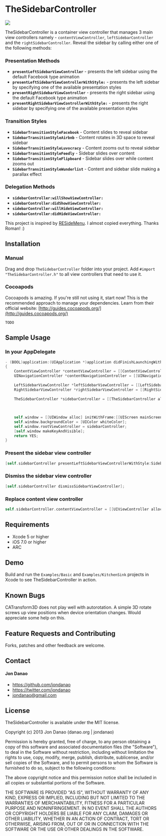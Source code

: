 # TheSidebarController

<img src="https://raw2.github.com/jondanao/TheSidebarController/master/demo.gif">

TheSidebarController is a container view controller that manages 3 main view controllers namely - `contentViewController`, `leftSidebarController` and the `rightSidebarController`. Reveal the sidebar by calling either one of the following methods:


### Presentation Methods

- **`presentLeftSidebarViewController`** - presents the left sidebar using the default Facebook type animation
- **`presentLeftSidebarViewControllerWithStyle:`** - presents the left sidebar by specifying one of the available presentation styles
- **`presentRightSidebarViewController`** - presents the right sidebar using the default Facebook type animation
- **`presentRightSidebarViewControllerWithStyle:`** - presents the right sidebar by specifying one of the available presentation styles

### Transition Styles
- **`SidebarTransitionStyleFacebook`** - Content slides to reveal sidebar
- **`SidebarTransitionStyleAirbnb`** - Content rotates in 3D space to reveal sidebar
- **`SidebarTransitionStyleLuvocracy`** - Content zooms out to reveal sidebar
- **`SidebarTransitionStyleFeedly`** - Sidebar slides over content
- **`SidebarTransitionStyleFlipboard`** - Sidebar slides over while content zooms out
- **`SidebarTransitionStyleWunderlist`** - Content and sidebar slide making a parallax effect

### Delegation Methods
- **`sidebarController:willShowViewController:`**
- **`sidebarController:didShowViewController:`**
- **`sidebarController:willHideViewController:`**
- **`sidebarController:didHideViewController:`**


This project is inspired by [RESideMenu](https://github.com/romaonthego/RESideMenu/). I almost copied everything. Thanks Roman! :)


## Installation

### Manual

Drag and drop `TheSidebarController` folder into your project. Add `#import "TheSidebarController.h"` to all view controllers that need to use it.

### Cocoapods

Cocoapods is amazing. If you're still not using it, start now! This is the recommended approach to manage your dependencies. Learn from their official website: [http://guides.cocoapods.org/](http://guides.cocoapods.org/)

`TODO`


## Sample Usage


### In your AppDelegate

```objective-c
- (BOOL)application:(UIApplication *)application didFinishLaunchingWithOptions:(NSDictionary *)launchOptions
{
    ContentViewController *contentViewController = [[ContentViewController alloc] init];
    UINavigationController *contentNavigationController = [[UINavigationController alloc] initWithRootViewController:contentViewController];
    
    LeftSidebarViewController *leftSidebarViewController = [[LeftSidebarViewController alloc] init];    
    RightSidebarViewController *rightSidebarViewController = [[RightSidebarViewController alloc] init];
    
    TheSidebarController *sidebarController = [[TheSidebarController alloc] initWithContentViewController:contentNavigationController
                                                                                leftSidebarViewController:leftSidebarViewController
                                                                               rightSidebarViewController:rightSidebarViewController];
    
    self.window = [[UIWindow alloc] initWithFrame:[[UIScreen mainScreen] bounds]];
    self.window.backgroundColor = [UIColor whiteColor];
    self.window.rootViewController = sidebarController;
    [self.window makeKeyAndVisible];
    return YES;
}
```

### Present the sidebar view controller

```objective-c
[self.sidebarController presentLeftSidebarViewControllerWithStyle:SidebarTransitionStyleFacebook];
```


### Dismiss the sidebar view controller

```objective-c
[self.sidebarController dismissSidebarViewController];
```


### Replace content view controller

```objective-c
self.sidebarController.contentViewController = [[UIViewController alloc] init];
```

## Requirements

- Xcode 5 or higher
- iOS 7.0 or higher
- ARC


## Demo

Build and run the `Examples/Basic` and `Examples/KitchenSink` projects in Xcode to see TheSidebarController in action.


## Known Bugs

CATransform3D does not play well with autorotation. A simple 3D rotate screws up view positions when device orientation changes. Would appreciate some help on this. 


## Feature Requests and Contributing

Forks, patches and other feedback are welcome.


## Contact

#### Jon Danao

- https://github.com/jondanao
- https://twitter.com/jondanao
- jondanao@gmail.com


## License

TheSidebarController is available under the MIT license.

Copyright (c) 2013 Jon Danao (danao.org | jondanao)

Permission is hereby granted, free of charge, to any person obtaining a copy
of this software and associated documentation files (the "Software"), to deal
in the Software without restriction, including without limitation the rights
to use, copy, modify, merge, publish, distribute, sublicense, and/or sell
copies of the Software, and to permit persons to whom the Software is
furnished to do so, subject to the following conditions:

The above copyright notice and this permission notice shall be included in
all copies or substantial portions of the Software.

THE SOFTWARE IS PROVIDED "AS IS", WITHOUT WARRANTY OF ANY KIND, EXPRESS OR
IMPLIED, INCLUDING BUT NOT LIMITED TO THE WARRANTIES OF MERCHANTABILITY,
FITNESS FOR A PARTICULAR PURPOSE AND NONINFRINGEMENT. IN NO EVENT SHALL THE
AUTHORS OR COPYRIGHT HOLDERS BE LIABLE FOR ANY CLAIM, DAMAGES OR OTHER
LIABILITY, WHETHER IN AN ACTION OF CONTRACT, TORT OR OTHERWISE, ARISING FROM,
OUT OF OR IN CONNECTION WITH THE SOFTWARE OR THE USE OR OTHER DEALINGS IN
THE SOFTWARE.